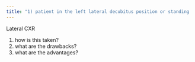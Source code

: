 ```yaml
---
title: "1) patient in the left lateral decubitus position or standing  2) They are difficult to read 3) Can help determine the location of disease (esp. if retrocardiac), confirm disease, and demonstrate that a disease is not visible on the frontal CXR."
---
```

Lateral CXR
1) how is this taken? 
2) what are the drawbacks?
3) what are the advantages?

